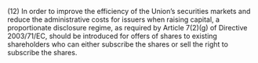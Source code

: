 (12) In order to improve the efficiency of the Union’s securities markets and reduce the administrative costs for issuers when raising capital, a proportionate disclosure regime, as required by Article 7(2)(g) of Directive 2003/71/EC, should be introduced for offers of shares to existing shareholders who can either subscribe the shares or sell the right to subscribe the shares.